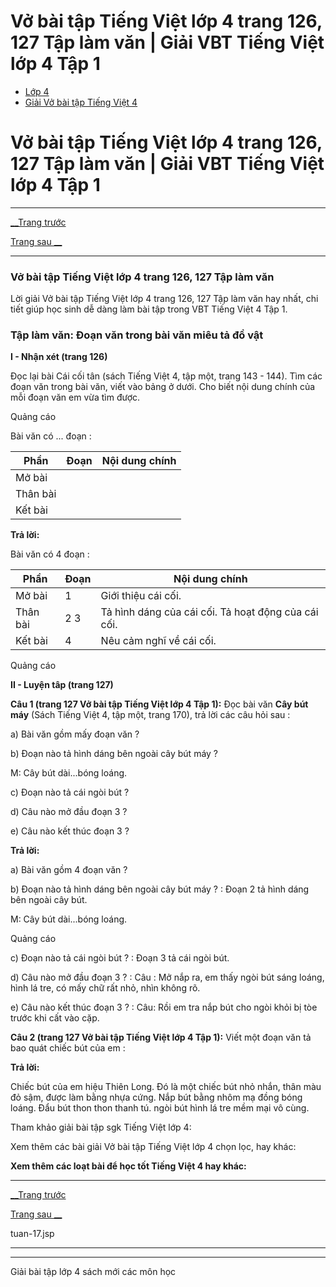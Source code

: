 # Vở bài tập Tiếng Việt lớp 4 trang 126, 127 Tập làm văn | Giải VBT Tiếng Việt lớp 4 Tập 1

  * [Lớp 4](https://vietjack.com/series/lop-4.jsp)
  * [Giải Vở bài tập Tiếng Việt 4](https://vietjack.com/giai-vo-bai-tap-tieng-viet-4/index.jsp)



# Vở bài tập Tiếng Việt lớp 4 trang 126, 127 Tập làm văn | Giải VBT Tiếng Việt lớp 4 Tập 1

* * *

[__Trang trước](https://vietjack.com/giai-vo-bai-tap-tieng-viet-4/tuan-17.jsp)

[Trang sau __](https://vietjack.com/giai-vo-bai-tap-tieng-viet-4/tuan-17.jsp)

* * *

### Vở bài tập Tiếng Việt lớp 4 trang 126, 127 Tập làm văn

Lời giải Vở bài tập Tiếng Việt lớp 4 trang 126, 127 Tập làm văn hay nhất, chi tiết giúp học sinh dễ dàng làm bài tập trong VBT Tiếng Việt 4 Tập 1.

### **Tập làm văn: Đoạn văn trong bài văn miêu tả đồ vật**

**I - Nhận xét (trang 126)**

Đọc lại bài Cái cối tân (sách Tiếng Việt 4, tập một, trang 143 - 144). Tìm các đoạn văn trong bài văn, viết vào bảng ở dưới. Cho biết nội dung chính của mỗi đoạn văn em vừa tìm được.

Quảng cáo

Bài văn có ... đoạn :

Phần| Đoạn | Nội dung chính   
---|---|---  
Mở bài |  |   
Thân bài |  |   
Kết bài |  |   
  
**Trả lời:**

Bài văn có 4 đoạn :

Phần| Đoạn | Nội dung chính   
---|---|---  
Mở bài | 1 |  Giới thiệu cái cối.  
Thân bài | 2 3 |  Tả hình dáng của cái cối. Tả hoạt động của cái cối.   
Kết bài | 4 | Nêu cảm nghĩ về cái cối.   
  
Quảng cáo

**II - Luyện tâp (trang 127)**

**Câu 1 (trang 127 Vở bài tập Tiếng Việt lớp 4 Tập 1):** Đọc bài văn **Cây bút máy** (Sách Tiếng Việt 4, tập một, trang 170), trả lời các câu hỏi sau :

a) Bài văn gồm mấy đoạn văn ? 

b) Đoạn nào tả hình dáng bên ngoài cây bút máy ? 

M: Cây bút dài...bóng loáng. 

c) Đoạn nào tả cái ngòi bút ? 

d) Câu nào mở đầu đoạn 3 ? 

e) Câu nào kết thúc đoạn 3 ? 

**Trả lời:**

a) Bài văn gồm 4 đoạn văn ? 

b) Đoạn nào tả hình dáng bên ngoài cây bút máy ? : Đoạn 2 tả hình dáng bên ngoài cây bút. 

M: Cây bút dài...bóng loáng. 

Quảng cáo

c) Đoạn nào tả cái ngòi bút ? : Đoạn 3 tả cái ngòi bút. 

d) Câu nào mở đầu đoạn 3 ? : Câu : Mở nắp ra, em thấy ngòi bút sáng loáng, hình lá tre, có mấy chữ rất nhỏ, nhìn không rõ.

e) Câu nào kết thúc đoạn 3 ? : Câu: Rồi em tra nắp bút cho ngòi khỏi bị tòe trước khi cất vào cặp. 

**Câu 2 (trang 127 Vở bài tập Tiếng Việt lớp 4 Tập 1):** Viết một đoạn văn tả bao quát chiếc bút của em :

**Trả lời:**

Chiếc bút của em hiệu Thiên Long. Đó là một chiếc bút nhỏ nhắn, thân màu đỏ sậm, được làm bằng nhựa cứng. Nắp bút bằng nhôm mạ đồng bóng loáng. Đẩu bút thon thon thanh tú. ngòi bút hình lá tre mềm mại vô cùng.

Tham khảo giải bài tập sgk Tiếng Việt lớp 4:

Xem thêm các bài giải Vở bài tập Tiếng Việt lớp 4 chọn lọc, hay khác:

**Xem thêm các loạt bài để học tốt Tiếng Việt 4 hay khác:**

* * *

[__Trang trước](https://vietjack.com/giai-vo-bai-tap-tieng-viet-4/tuan-17.jsp)

[Trang sau __](https://vietjack.com/giai-vo-bai-tap-tieng-viet-4/tuan-17.jsp)

tuan-17.jsp

* * *

* * *

Giải bài tập lớp 4 sách mới các môn học
